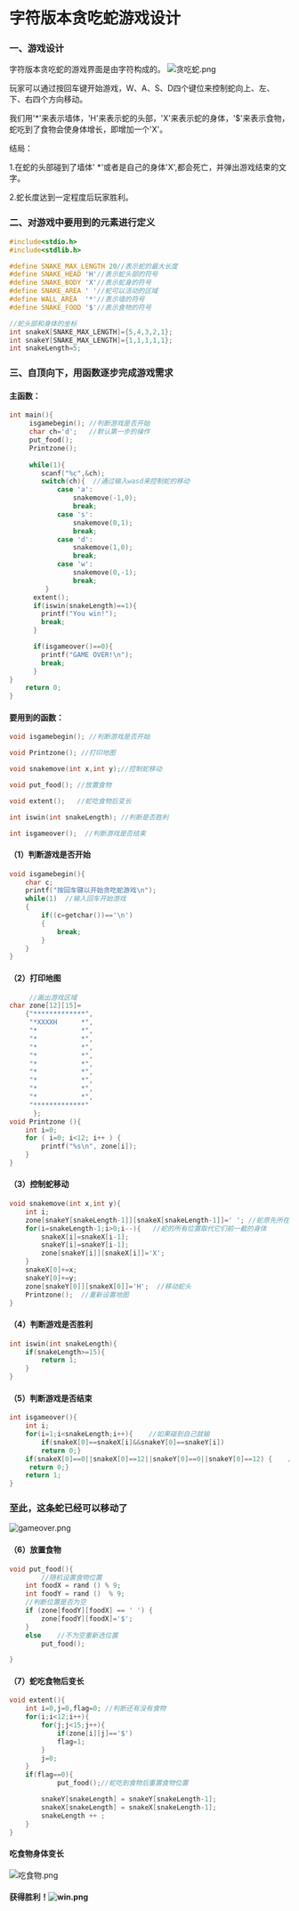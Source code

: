 # 字符版本贪吃蛇游戏设计

### 一、游戏设计

字符版本贪吃蛇的游戏界面是由字符构成的。  ![贪吃蛇.png](https://github.com/beilineili/huangjzmhomework/blob/gh-pages/images/%E8%B4%AA%E5%90%83%E8%9B%87.png?raw=true)

玩家可以通过按回车键开始游戏，W、A、S、D四个键位来控制蛇向上、左、下、右四个方向移动。

我们用'*'来表示墙体，'H'来表示蛇的头部，'X'来表示蛇的身体，'$'来表示食物，蛇吃到了食物会使身体增长，即增加一个'X'。

结局：

1.在蛇的头部碰到了墙体' *'或者是自己的身体'X',都会死亡，并弹出游戏结束的文字。 

2.蛇长度达到一定程度后玩家胜利。





### 二、对游戏中要用到的元素进行定义

```c
#include<stdio.h>
#include<stdlib.h>

#define SNAKE_MAX_LENGTH 20//表示蛇的最大长度 
#define SNAKE_HEAD 'H'//表示蛇头部的符号 
#define SNAKE_BODY 'X'//表示蛇身的符号 
#define SNAKE_AREA ' '//蛇可以活动的区域 
#define WALL_AREA  '*'//表示墙的符号 
#define SNAKE_FOOD '$'//表示食物的符号 

//蛇头部和身体的坐标 
int snakeX[SNAKE_MAX_LENGTH]={5,4,3,2,1};
int snakeY[SNAKE_MAX_LENGTH]={1,1,1,1,1}; 
int snakeLength=5;

```

### 三、自顶向下，用函数逐步完成游戏需求

#### 主函数：

```c
int main(){
     isgamebegin(); //判断游戏是否开始 
     char ch='d';   //默认第一步的操作 
     put_food();
	 Printzone();
     
	 while(1){ 
     	scanf("%c",&ch);
     	switch(ch){  //通过输入wasd来控制蛇的移动 
     		case 'a':
     			snakemove(-1,0);
     			break;
     		case 's':
     			snakemove(0,1);
     			break;
     		case 'd':
     			snakemove(1,0);
     			break;
     		case 'w':
     			snakemove(0,-1);
     			break;
		 } 
      extent();
      if(iswin(snakeLength)==1){
      	printf("You win!");
      	break;
	  }

      if(isgameover()==0){
        printf("GAME OVER!\n");
        break;
	  } 
}
    return 0;
} 
```



#### 要用到的函数：

```c
void isgamebegin(); //判断游戏是否开始 

void Printzone(); //打印地图 

void snakemove(int x,int y);//控制蛇移动

void put_food(); //放置食物 

void extent();   //蛇吃食物后变长 

int iswin(int snakeLength); //判断是否胜利 

int isgameover();  //判断游戏是否结束 
```

#### （1）判断游戏是否开始

```c
void isgamebegin(){
	char c;
	printf("按回车键以开始贪吃蛇游戏\n");
	while(1)  //输入回车开始游戏 
	{
		if((c=getchar())=='\n')
		{
			break;
		}
	} 
}
```



#### （2）打印地图

```c
     //画出游戏区域 
char zone[12][15]=
    {"*************",
     "*XXXXH      *",
     "*           *",
     "*           *",
     "*           *",
     "*           *",
     "*           *",
     "*           *",
     "*           *",
     "*           *",
     "*           *",
     "*************"
	  };
void Printzone (){
    int i=0;
    for ( i=0; i<12; i++ ) {
        printf("%s\n", zone[i]);
    }
}
```



#### （3）控制蛇移动

```c
void snakemove(int x,int y){
	int i; 
	zone[snakeY[snakeLength-1]][snakeX[snakeLength-1]]=' '; //蛇原先所在的最后一个位置空出来 
	for(i=snakeLength-1;i>0;i--){   //蛇的所有位置取代它们前一截的身体 
		snakeX[i]=snakeX[i-1];    
		snakeY[i]=snakeY[i-1];
		zone[snakeY[i]][snakeX[i]]='X';
	} 
	snakeX[0]+=x;
	snakeY[0]+=y;
	zone[snakeY[0]][snakeX[0]]='H';  //移动蛇头 
	Printzone();  //重新设置地图 
}
```



#### （4）判断游戏是否胜利

```c
int iswin(int snakeLength){
	if(snakeLength>=15){
		return 1;
	}
}
```



#### （5）判断游戏是否结束

```c
int isgameover(){
	int i;
	for(i=1;i<snakeLength;i++){    //如果碰到自己就输 
	 	if(snakeX[0]==snakeX[i]&&snakeY[0]==snakeY[i])
	 	return 0;}
	if(snakeX[0]==0||snakeX[0]==12||snakeY[0]==0||snakeY[0]==12) {    //如果冲出地图范围也输 
	 return 0;}
	return 1;
}
```



### 至此，这条蛇已经可以移动了

![gameover.png](https://github.com/beilineili/huangjzmhomework/blob/gh-pages/images/gameover.png?raw=true)





#### （6）放置食物

```c
void put_food(){
		//随机设置食物位置 
	int foodX = rand () % 9;
	int foodY = rand ()  % 9;
	//判断位置是否为空 
	if (zone[foodY][foodX] == ' ') {
		zone[foodY][foodX]='$';
	}
	else	//不为空重新选位置 
		put_food();		

}
```



#### （7）蛇吃食物后变长

```c
void extent(){
	int i=0,j=0,flag=0; //判断还有没有食物 
	for(i;i<12;i++){
		for(j;j<15;j++){
			if(zone[i][j]=='$')
			flag=1;
		}
		j=0;
	}
	if(flag==0){
			put_food();//蛇吃到食物后重置食物位置

		snakeY[snakeLength] = snakeY[snakeLength-1];
		snakeX[snakeLength] = snakeX[snakeLength-1];
		snakeLength ++ ;
	}
}
```

#### 吃食物身体变长

![吃食物.png](https://github.com/beilineili/huangjzmhomework/blob/gh-pages/images/%E5%90%83%E9%A3%9F%E7%89%A9.png?raw=true)

#### 获得胜利！![win.png](https://github.com/beilineili/huangjzmhomework/blob/gh-pages/images/win.png?raw=true)
